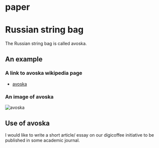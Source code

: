 paper
=====

# Russian string bag

The Russian string bag is called avoska.

## An example
### A link to avoska wikipedia page
- [avoska](http://en.wikipedia.org/wiki/String_bag)

### An image of avoska

![avoska](http://en.wikipedia.org/wiki/File:Avoska.jpg)

## Use of avoska



I would like to write a short article/ essay on our digicoffee initiative to be published in some academic journal.
